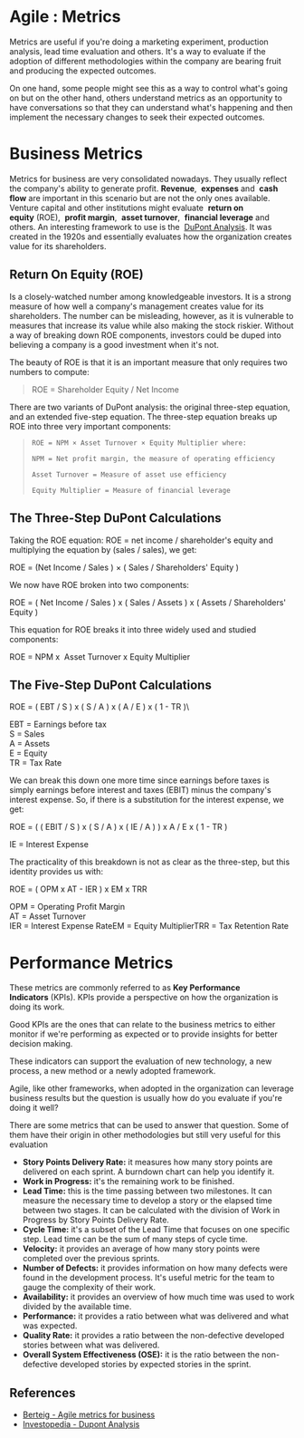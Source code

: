 [comment]: [Architecture](ReadMe.MD)

Agile : Metrics 
===============

Metrics are useful if you're doing a marketing experiment, production
analysis, lead time evaluation and others. It's a way to evaluate if the
adoption of different methodologies within the company are bearing fruit
and producing the expected outcomes.

On one hand, some people might see this as a way to control what's going
on but on the other hand, others understand metrics as an opportunity to
have conversations so that they can understand what's happening and then
implement the necessary changes to seek their expected outcomes.



Business Metrics
================

Metrics for business are very consolidated nowadays. They usually
reflect the company's ability to generate profit. **Revenue**, 
**expenses** and  **cash flow** are important in this scenario but are
not the only ones available. Venture capital and other institutions
might evaluate  **return on equity** (ROE),  **profit margin**,  **asset
turnover**,  **financial leverage** and others. An interesting framework
to use is the  [DuPont Analysis](https://www.investopedia.com/articles/fundamental-analysis/08/dupont-analysis.asp).
It was created in the 1920s and essentially evaluates how the
organization creates value for its shareholders.

Return On Equity (ROE)
----------------------

Is a closely-watched number among knowledgeable investors. It is a
strong measure of how well a company\'s management creates value for its
shareholders. The number can be misleading, however, as it is vulnerable
to measures that increase its value while also making the stock riskier.
Without a way of breaking down ROE components, investors could be duped
into believing a company is a good investment when it\'s not.

The beauty of ROE is that it is an important measure that only requires
two numbers to compute:

> ROE = Shareholder Equity / Net Income

There are two variants of DuPont analysis: the original three-step
equation, and an extended five-step equation. The three-step equation
breaks up ROE into three very important components:

>     ROE = NPM × Asset Turnover × Equity Multiplier where:
>
>     NPM = Net profit margin, the measure of operating efficiency
>                                 
>     Asset Turnover = Measure of asset use efficiency
>                                 
>     Equity Multiplier = Measure of financial leverage
>                                         

The Three-Step DuPont Calculations
----------------------------------

Taking the ROE equation: ROE = net income / shareholder\'s equity and
multiplying the equation by (sales / sales), we get:

ROE = (Net Income / Sales ) ​× ( Sales / Shareholders' Equity )

We now have ROE broken into two components:

ROE = ( Net Income / Sales ) x ( Sales / Assets ) x ( Assets /
Shareholders\' Equity )

This equation for ROE breaks it into three widely used and studied
components:

ROE = NPM x  Asset Turnover x Equity Multiplier

The Five-Step DuPont Calculations
---------------------------------

​ROE = ( EBT / S ) x ( S / A ) x ( A / E ) x ( 1 - TR )\

EBT = Earnings before tax\
S = Sales\
A = Assets\
E = Equity\
TR = Tax Rate

​We can break this down one more time since earnings before taxes is
simply earnings before interest and taxes (EBIT) minus the company\'s
interest expense. So, if there is a substitution for the interest
expense, we get:

ROE = ( ( EBIT / S ) x ( S / A ) x ( IE / A ) ) x A / E x ( 1 - TR )

IE = Interest Expense

The practicality of this breakdown is not as clear as the three-step,
but this identity provides us with:

ROE = ( OPM x AT - IER ) x EM x TRR

OPM = Operating Profit Margin\
AT = Asset Turnover\
IER = Interest Expense RateEM = Equity MultiplierTRR = Tax Retention
Rate





Performance Metrics
===================

These metrics are commonly referred to as **Key Performance
Indicators** (KPIs). KPIs provide a perspective on how the organization
is doing its work.

Good KPIs are the ones that can relate to the business metrics to either
monitor if we're performing as expected or to provide insights for
better decision making.

These indicators can support the evaluation of new technology, a new
process, a new method or a newly adopted framework.

Agile, like other frameworks, when adopted in the organization can
leverage business results but the question is usually how do you
evaluate if you're doing it well?

There are some metrics that can be used to answer that question. Some of
them have their origin in other methodologies but still very useful for
this evaluation

-   **Story Points Delivery Rate:** it measures how many story points
    are delivered on each sprint. A burndown chart can help you identify
    it.
-   **Work in Progress:** it's the remaining work to be finished.
-   **Lead Time:** this is the time passing between two milestones. It
    can measure the necessary time to develop a story or the elapsed
    time between two stages. It can be calculated with the division of
    Work in Progress by Story Points Delivery Rate.
-   **Cycle Time:** it's a subset of the Lead Time that focuses on one
    specific step. Lead time can be the sum of many steps of cycle time.
-   **Velocity:** it provides an average of how many story points were
    completed over the previous sprints.
-   **Number of Defects:** it provides information on how many defects
    were found in the development process. It's useful metric for the
    team to gauge the complexity of their work.
-   **Availability:** it provides an overview of how much time was used
    to work divided by the available time.
-   **Performance:** it provides a ratio between what was delivered and
    what was expected.
-   **Quality Rate:** it provides a ratio between the non-defective
    developed stories between what was delivered.
-   **Overall System Effectiveness (OSE):** it is the ratio between the
    non-defective developed stories by expected stories in the sprint.

References
----------

-   [Berteig - Agile metrics for business](https://berteig.com/how-to-apply-agile/agile-metrics-for-business/)
-   [Investopedia - Dupont Analysis](https://www.investopedia.com/articles/fundamental-analysis/08/dupont-analysis.asp)

